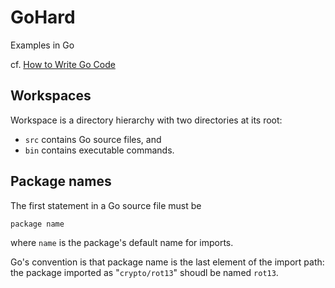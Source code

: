 # GoHard
Examples in Go


cf. [How to Write Go Code](https://golang.org/doc/code.html)

## Workspaces

Workspace is a directory hierarchy with two directories at its root:

* `src` contains Go source files, and 
* `bin` contains executable commands.

## Package names

The first statement in a Go source file must be 
```
package name
```

where `name` is the package's default name for imports.

Go's convention is that package name is the last element of the import path: the package imported as "`crypto/rot13`" shoudl be named `rot13`.

